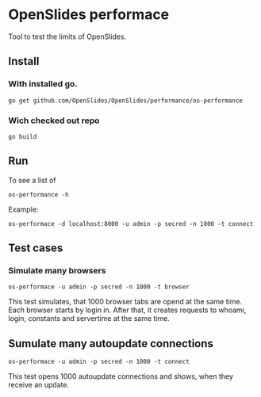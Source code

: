 # OpenSlides performace

Tool to test the limits of OpenSlides.

## Install

### With installed go.

```
go get github.com/OpenSlides/OpenSlides/performance/os-performance
```

### Wich checked out repo

```
go build
```


## Run

To see a list of

```
os-performance -h
```

Example:

```
os-performace -d localhost:8000 -u admin -p secred -n 1000 -t connect
```

## Test cases

### Simulate many browsers

```
os-performace -u admin -p secred -n 1000 -t browser
```

This test simulates, that 1000 browser tabs are opend at the same time. Each
browser starts by login in. After that, it creates requests to whoami, login,
constants and servertime at the same time.


## Sumulate many autoupdate connections

```
os-performace -u admin -p secred -n 1000 -t connect
```

This test opens 1000 autoupdate connections and shows, when they receive an
update.
